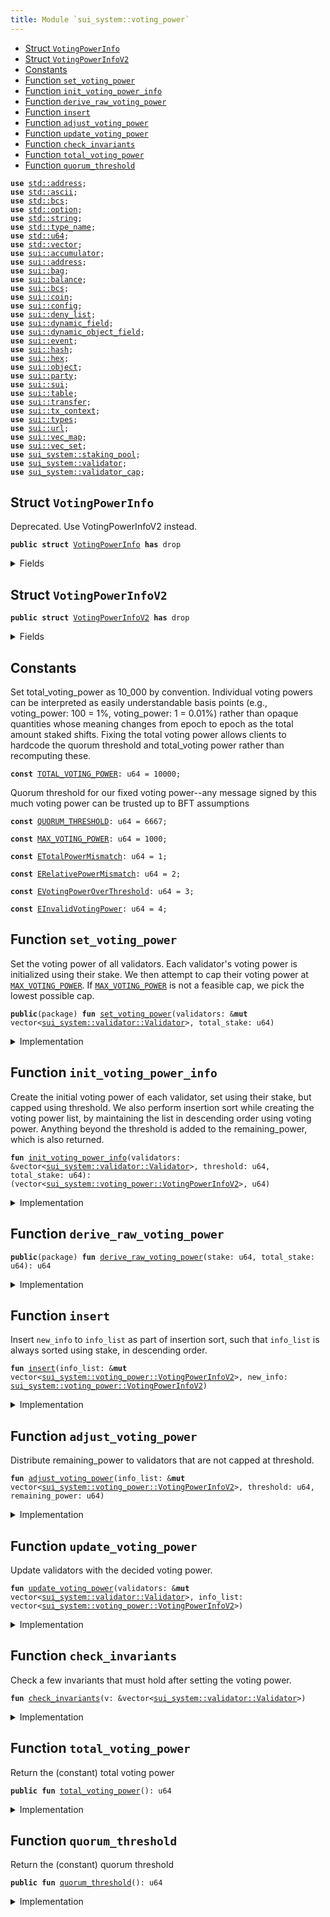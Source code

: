 ```yaml
---
title: Module `sui_system::voting_power`
---
```




-  [Struct `VotingPowerInfo`](#sui_system_voting_power_VotingPowerInfo)
-  [Struct `VotingPowerInfoV2`](#sui_system_voting_power_VotingPowerInfoV2)
-  [Constants](#@Constants_0)
-  [Function `set_voting_power`](#sui_system_voting_power_set_voting_power)
-  [Function `init_voting_power_info`](#sui_system_voting_power_init_voting_power_info)
-  [Function `derive_raw_voting_power`](#sui_system_voting_power_derive_raw_voting_power)
-  [Function `insert`](#sui_system_voting_power_insert)
-  [Function `adjust_voting_power`](#sui_system_voting_power_adjust_voting_power)
-  [Function `update_voting_power`](#sui_system_voting_power_update_voting_power)
-  [Function `check_invariants`](#sui_system_voting_power_check_invariants)
-  [Function `total_voting_power`](#sui_system_voting_power_total_voting_power)
-  [Function `quorum_threshold`](#sui_system_voting_power_quorum_threshold)


<pre><code><b>use</b> <a href="../std/address.md#std_address">std::address</a>;
<b>use</b> <a href="../std/ascii.md#std_ascii">std::ascii</a>;
<b>use</b> <a href="../std/bcs.md#std_bcs">std::bcs</a>;
<b>use</b> <a href="../std/option.md#std_option">std::option</a>;
<b>use</b> <a href="../std/string.md#std_string">std::string</a>;
<b>use</b> <a href="../std/type_name.md#std_type_name">std::type_name</a>;
<b>use</b> <a href="../std/u64.md#std_u64">std::u64</a>;
<b>use</b> <a href="../std/vector.md#std_vector">std::vector</a>;
<b>use</b> <a href="../sui/accumulator.md#sui_accumulator">sui::accumulator</a>;
<b>use</b> <a href="../sui/address.md#sui_address">sui::address</a>;
<b>use</b> <a href="../sui/bag.md#sui_bag">sui::bag</a>;
<b>use</b> <a href="../sui/balance.md#sui_balance">sui::balance</a>;
<b>use</b> <a href="../sui/bcs.md#sui_bcs">sui::bcs</a>;
<b>use</b> <a href="../sui/coin.md#sui_coin">sui::coin</a>;
<b>use</b> <a href="../sui/config.md#sui_config">sui::config</a>;
<b>use</b> <a href="../sui/deny_list.md#sui_deny_list">sui::deny_list</a>;
<b>use</b> <a href="../sui/dynamic_field.md#sui_dynamic_field">sui::dynamic_field</a>;
<b>use</b> <a href="../sui/dynamic_object_field.md#sui_dynamic_object_field">sui::dynamic_object_field</a>;
<b>use</b> <a href="../sui/event.md#sui_event">sui::event</a>;
<b>use</b> <a href="../sui/hash.md#sui_hash">sui::hash</a>;
<b>use</b> <a href="../sui/hex.md#sui_hex">sui::hex</a>;
<b>use</b> <a href="../sui/object.md#sui_object">sui::object</a>;
<b>use</b> <a href="../sui/party.md#sui_party">sui::party</a>;
<b>use</b> <a href="../sui/sui.md#sui_sui">sui::sui</a>;
<b>use</b> <a href="../sui/table.md#sui_table">sui::table</a>;
<b>use</b> <a href="../sui/transfer.md#sui_transfer">sui::transfer</a>;
<b>use</b> <a href="../sui/tx_context.md#sui_tx_context">sui::tx_context</a>;
<b>use</b> <a href="../sui/types.md#sui_types">sui::types</a>;
<b>use</b> <a href="../sui/url.md#sui_url">sui::url</a>;
<b>use</b> <a href="../sui/vec_map.md#sui_vec_map">sui::vec_map</a>;
<b>use</b> <a href="../sui/vec_set.md#sui_vec_set">sui::vec_set</a>;
<b>use</b> <a href="../sui_system/staking_pool.md#sui_system_staking_pool">sui_system::staking_pool</a>;
<b>use</b> <a href="../sui_system/validator.md#sui_system_validator">sui_system::validator</a>;
<b>use</b> <a href="../sui_system/validator_cap.md#sui_system_validator_cap">sui_system::validator_cap</a>;
</code></pre>



<a name="sui_system_voting_power_VotingPowerInfo"></a>

## Struct `VotingPowerInfo`

Deprecated. Use VotingPowerInfoV2 instead.


<pre><code><b>public</b> <b>struct</b> <a href="../sui_system/voting_power.md#sui_system_voting_power_VotingPowerInfo">VotingPowerInfo</a> <b>has</b> drop
</code></pre>



<details>
<summary>Fields</summary>


<dl>
<dt>
<code>validator_index: u64</code>
</dt>
<dd>
</dd>
<dt>
<code><a href="../sui_system/voting_power.md#sui_system_voting_power">voting_power</a>: u64</code>
</dt>
<dd>
</dd>
</dl>


</details>

<a name="sui_system_voting_power_VotingPowerInfoV2"></a>

## Struct `VotingPowerInfoV2`



<pre><code><b>public</b> <b>struct</b> <a href="../sui_system/voting_power.md#sui_system_voting_power_VotingPowerInfoV2">VotingPowerInfoV2</a> <b>has</b> drop
</code></pre>



<details>
<summary>Fields</summary>


<dl>
<dt>
<code>validator_index: u64</code>
</dt>
<dd>
</dd>
<dt>
<code><a href="../sui_system/voting_power.md#sui_system_voting_power">voting_power</a>: u64</code>
</dt>
<dd>
</dd>
<dt>
<code>stake: u64</code>
</dt>
<dd>
</dd>
</dl>


</details>

<a name="@Constants_0"></a>

## Constants


<a name="sui_system_voting_power_TOTAL_VOTING_POWER"></a>

Set total_voting_power as 10_000 by convention. Individual voting powers can be interpreted
as easily understandable basis points (e.g., voting_power: 100 = 1%, voting_power: 1 = 0.01%) rather than
opaque quantities whose meaning changes from epoch to epoch as the total amount staked shifts.
Fixing the total voting power allows clients to hardcode the quorum threshold and total_voting power rather
than recomputing these.


<pre><code><b>const</b> <a href="../sui_system/voting_power.md#sui_system_voting_power_TOTAL_VOTING_POWER">TOTAL_VOTING_POWER</a>: u64 = 10000;
</code></pre>



<a name="sui_system_voting_power_QUORUM_THRESHOLD"></a>

Quorum threshold for our fixed voting power--any message signed by this much voting power can be trusted
up to BFT assumptions


<pre><code><b>const</b> <a href="../sui_system/voting_power.md#sui_system_voting_power_QUORUM_THRESHOLD">QUORUM_THRESHOLD</a>: u64 = 6667;
</code></pre>



<a name="sui_system_voting_power_MAX_VOTING_POWER"></a>



<pre><code><b>const</b> <a href="../sui_system/voting_power.md#sui_system_voting_power_MAX_VOTING_POWER">MAX_VOTING_POWER</a>: u64 = 1000;
</code></pre>



<a name="sui_system_voting_power_ETotalPowerMismatch"></a>



<pre><code><b>const</b> <a href="../sui_system/voting_power.md#sui_system_voting_power_ETotalPowerMismatch">ETotalPowerMismatch</a>: u64 = 1;
</code></pre>



<a name="sui_system_voting_power_ERelativePowerMismatch"></a>



<pre><code><b>const</b> <a href="../sui_system/voting_power.md#sui_system_voting_power_ERelativePowerMismatch">ERelativePowerMismatch</a>: u64 = 2;
</code></pre>



<a name="sui_system_voting_power_EVotingPowerOverThreshold"></a>



<pre><code><b>const</b> <a href="../sui_system/voting_power.md#sui_system_voting_power_EVotingPowerOverThreshold">EVotingPowerOverThreshold</a>: u64 = 3;
</code></pre>



<a name="sui_system_voting_power_EInvalidVotingPower"></a>



<pre><code><b>const</b> <a href="../sui_system/voting_power.md#sui_system_voting_power_EInvalidVotingPower">EInvalidVotingPower</a>: u64 = 4;
</code></pre>



<a name="sui_system_voting_power_set_voting_power"></a>

## Function `set_voting_power`

Set the voting power of all validators.
Each validator's voting power is initialized using their stake. We then attempt to cap their voting power
at <code><a href="../sui_system/voting_power.md#sui_system_voting_power_MAX_VOTING_POWER">MAX_VOTING_POWER</a></code>. If <code><a href="../sui_system/voting_power.md#sui_system_voting_power_MAX_VOTING_POWER">MAX_VOTING_POWER</a></code> is not a feasible cap, we pick the lowest possible cap.


<pre><code><b>public</b>(package) <b>fun</b> <a href="../sui_system/voting_power.md#sui_system_voting_power_set_voting_power">set_voting_power</a>(validators: &<b>mut</b> vector&lt;<a href="../sui_system/validator.md#sui_system_validator_Validator">sui_system::validator::Validator</a>&gt;, total_stake: u64)
</code></pre>



<details>
<summary>Implementation</summary>


<pre><code><b>public</b>(package) <b>fun</b> <a href="../sui_system/voting_power.md#sui_system_voting_power_set_voting_power">set_voting_power</a>(validators: &<b>mut</b> vector&lt;Validator&gt;, total_stake: u64) {
    // If threshold_pct is too small, it's possible that even when all validators reach the threshold we still don't
    // have 100%. So we bound the threshold_pct to be always enough to find a solution.
    <b>let</b> <a href="../sui_system/voting_power.md#sui_system_voting_power_total_voting_power">total_voting_power</a> = <a href="../sui_system/voting_power.md#sui_system_voting_power_TOTAL_VOTING_POWER">TOTAL_VOTING_POWER</a>;
    <b>let</b> average_voting_power = <a href="../sui_system/voting_power.md#sui_system_voting_power_total_voting_power">total_voting_power</a>.divide_and_round_up(validators.length());
    <b>let</b> threshold = <a href="../sui_system/voting_power.md#sui_system_voting_power_total_voting_power">total_voting_power</a>.min(<a href="../sui_system/voting_power.md#sui_system_voting_power_MAX_VOTING_POWER">MAX_VOTING_POWER</a>.max(average_voting_power));
    <b>let</b> (<b>mut</b> info_list, remaining_power) = <a href="../sui_system/voting_power.md#sui_system_voting_power_init_voting_power_info">init_voting_power_info</a>(
        validators,
        threshold,
        total_stake,
    );
    <a href="../sui_system/voting_power.md#sui_system_voting_power_adjust_voting_power">adjust_voting_power</a>(&<b>mut</b> info_list, threshold, remaining_power);
    <a href="../sui_system/voting_power.md#sui_system_voting_power_update_voting_power">update_voting_power</a>(validators, info_list);
    <a href="../sui_system/voting_power.md#sui_system_voting_power_check_invariants">check_invariants</a>(validators);
}
</code></pre>



</details>

<a name="sui_system_voting_power_init_voting_power_info"></a>

## Function `init_voting_power_info`

Create the initial voting power of each validator, set using their stake, but capped using threshold.
We also perform insertion sort while creating the voting power list, by maintaining the list in
descending order using voting power.
Anything beyond the threshold is added to the remaining_power, which is also returned.


<pre><code><b>fun</b> <a href="../sui_system/voting_power.md#sui_system_voting_power_init_voting_power_info">init_voting_power_info</a>(validators: &vector&lt;<a href="../sui_system/validator.md#sui_system_validator_Validator">sui_system::validator::Validator</a>&gt;, threshold: u64, total_stake: u64): (vector&lt;<a href="../sui_system/voting_power.md#sui_system_voting_power_VotingPowerInfoV2">sui_system::voting_power::VotingPowerInfoV2</a>&gt;, u64)
</code></pre>



<details>
<summary>Implementation</summary>


<pre><code><b>fun</b> <a href="../sui_system/voting_power.md#sui_system_voting_power_init_voting_power_info">init_voting_power_info</a>(
    validators: &vector&lt;Validator&gt;,
    threshold: u64,
    total_stake: u64,
): (vector&lt;<a href="../sui_system/voting_power.md#sui_system_voting_power_VotingPowerInfoV2">VotingPowerInfoV2</a>&gt;, u64) {
    <b>let</b> <b>mut</b> total_power = 0;
    <b>let</b> <b>mut</b> result = vector[];
    validators.length().do!(|i| {
        <b>let</b> stake = validators[i].total_stake();
        <b>let</b> <a href="../sui_system/voting_power.md#sui_system_voting_power">voting_power</a> = <a href="../sui_system/voting_power.md#sui_system_voting_power_derive_raw_voting_power">derive_raw_voting_power</a>(stake, total_stake).min(threshold);
        <a href="../sui_system/voting_power.md#sui_system_voting_power_insert">insert</a>(&<b>mut</b> result, <a href="../sui_system/voting_power.md#sui_system_voting_power_VotingPowerInfoV2">VotingPowerInfoV2</a> { validator_index: i, <a href="../sui_system/voting_power.md#sui_system_voting_power">voting_power</a>, stake });
        total_power = total_power + <a href="../sui_system/voting_power.md#sui_system_voting_power">voting_power</a>;
    });
    (result, <a href="../sui_system/voting_power.md#sui_system_voting_power_TOTAL_VOTING_POWER">TOTAL_VOTING_POWER</a> - total_power)
}
</code></pre>



</details>

<a name="sui_system_voting_power_derive_raw_voting_power"></a>

## Function `derive_raw_voting_power`



<pre><code><b>public</b>(package) <b>fun</b> <a href="../sui_system/voting_power.md#sui_system_voting_power_derive_raw_voting_power">derive_raw_voting_power</a>(stake: u64, total_stake: u64): u64
</code></pre>



<details>
<summary>Implementation</summary>


<pre><code><b>public</b>(package) <b>fun</b> <a href="../sui_system/voting_power.md#sui_system_voting_power_derive_raw_voting_power">derive_raw_voting_power</a>(stake: u64, total_stake: u64): u64 {
    ((stake <b>as</b> u128 * (<a href="../sui_system/voting_power.md#sui_system_voting_power_TOTAL_VOTING_POWER">TOTAL_VOTING_POWER</a> <b>as</b> u128) / (total_stake <b>as</b> u128)) <b>as</b> u64)
}
</code></pre>



</details>

<a name="sui_system_voting_power_insert"></a>

## Function `insert`

Insert <code>new_info</code> to <code>info_list</code> as part of insertion sort, such that <code>info_list</code> is always sorted
using stake, in descending order.


<pre><code><b>fun</b> <a href="../sui_system/voting_power.md#sui_system_voting_power_insert">insert</a>(info_list: &<b>mut</b> vector&lt;<a href="../sui_system/voting_power.md#sui_system_voting_power_VotingPowerInfoV2">sui_system::voting_power::VotingPowerInfoV2</a>&gt;, new_info: <a href="../sui_system/voting_power.md#sui_system_voting_power_VotingPowerInfoV2">sui_system::voting_power::VotingPowerInfoV2</a>)
</code></pre>



<details>
<summary>Implementation</summary>


<pre><code><b>fun</b> <a href="../sui_system/voting_power.md#sui_system_voting_power_insert">insert</a>(info_list: &<b>mut</b> vector&lt;<a href="../sui_system/voting_power.md#sui_system_voting_power_VotingPowerInfoV2">VotingPowerInfoV2</a>&gt;, new_info: <a href="../sui_system/voting_power.md#sui_system_voting_power_VotingPowerInfoV2">VotingPowerInfoV2</a>) {
    <b>let</b> len = info_list.length();
    <b>let</b> idx = info_list.find_index!(|info| new_info.stake &gt;= info.stake);
    info_list.<a href="../sui_system/voting_power.md#sui_system_voting_power_insert">insert</a>(new_info, idx.destroy_or!(len));
}
</code></pre>



</details>

<a name="sui_system_voting_power_adjust_voting_power"></a>

## Function `adjust_voting_power`

Distribute remaining_power to validators that are not capped at threshold.


<pre><code><b>fun</b> <a href="../sui_system/voting_power.md#sui_system_voting_power_adjust_voting_power">adjust_voting_power</a>(info_list: &<b>mut</b> vector&lt;<a href="../sui_system/voting_power.md#sui_system_voting_power_VotingPowerInfoV2">sui_system::voting_power::VotingPowerInfoV2</a>&gt;, threshold: u64, remaining_power: u64)
</code></pre>



<details>
<summary>Implementation</summary>


<pre><code><b>fun</b> <a href="../sui_system/voting_power.md#sui_system_voting_power_adjust_voting_power">adjust_voting_power</a>(
    info_list: &<b>mut</b> vector&lt;<a href="../sui_system/voting_power.md#sui_system_voting_power_VotingPowerInfoV2">VotingPowerInfoV2</a>&gt;,
    threshold: u64,
    <b>mut</b> remaining_power: u64,
) {
    <b>let</b> <b>mut</b> i = 0;
    <b>let</b> len = info_list.length();
    <b>while</b> (i &lt; len && remaining_power &gt; 0) {
        <b>let</b> v = &<b>mut</b> info_list[i];
        // planned is the amount of extra power we want to distribute to this <a href="../sui_system/validator.md#sui_system_validator">validator</a>.
        <b>let</b> planned = remaining_power.divide_and_round_up(len - i);
        // target is the targeting power this <a href="../sui_system/validator.md#sui_system_validator">validator</a> will reach, capped by threshold.
        <b>let</b> target = threshold.min(v.<a href="../sui_system/voting_power.md#sui_system_voting_power">voting_power</a> + planned);
        // actual is the actual amount of power we will be distributing to this <a href="../sui_system/validator.md#sui_system_validator">validator</a>.
        <b>let</b> actual = remaining_power.min(target - v.<a href="../sui_system/voting_power.md#sui_system_voting_power">voting_power</a>);
        v.<a href="../sui_system/voting_power.md#sui_system_voting_power">voting_power</a> = v.<a href="../sui_system/voting_power.md#sui_system_voting_power">voting_power</a> + actual;
        <b>assert</b>!(v.<a href="../sui_system/voting_power.md#sui_system_voting_power">voting_power</a> &lt;= threshold, <a href="../sui_system/voting_power.md#sui_system_voting_power_EVotingPowerOverThreshold">EVotingPowerOverThreshold</a>);
        remaining_power = remaining_power - actual;
        i = i + 1;
    };
    <b>assert</b>!(remaining_power == 0, <a href="../sui_system/voting_power.md#sui_system_voting_power_ETotalPowerMismatch">ETotalPowerMismatch</a>);
}
</code></pre>



</details>

<a name="sui_system_voting_power_update_voting_power"></a>

## Function `update_voting_power`

Update validators with the decided voting power.


<pre><code><b>fun</b> <a href="../sui_system/voting_power.md#sui_system_voting_power_update_voting_power">update_voting_power</a>(validators: &<b>mut</b> vector&lt;<a href="../sui_system/validator.md#sui_system_validator_Validator">sui_system::validator::Validator</a>&gt;, info_list: vector&lt;<a href="../sui_system/voting_power.md#sui_system_voting_power_VotingPowerInfoV2">sui_system::voting_power::VotingPowerInfoV2</a>&gt;)
</code></pre>



<details>
<summary>Implementation</summary>


<pre><code><b>fun</b> <a href="../sui_system/voting_power.md#sui_system_voting_power_update_voting_power">update_voting_power</a>(validators: &<b>mut</b> vector&lt;Validator&gt;, info_list: vector&lt;<a href="../sui_system/voting_power.md#sui_system_voting_power_VotingPowerInfoV2">VotingPowerInfoV2</a>&gt;) {
    info_list.destroy!(|<a href="../sui_system/voting_power.md#sui_system_voting_power_VotingPowerInfoV2">VotingPowerInfoV2</a> { validator_index, <a href="../sui_system/voting_power.md#sui_system_voting_power">voting_power</a>, .. }| {
        validators[validator_index].<a href="../sui_system/voting_power.md#sui_system_voting_power_set_voting_power">set_voting_power</a>(<a href="../sui_system/voting_power.md#sui_system_voting_power">voting_power</a>);
    });
}
</code></pre>



</details>

<a name="sui_system_voting_power_check_invariants"></a>

## Function `check_invariants`

Check a few invariants that must hold after setting the voting power.


<pre><code><b>fun</b> <a href="../sui_system/voting_power.md#sui_system_voting_power_check_invariants">check_invariants</a>(v: &vector&lt;<a href="../sui_system/validator.md#sui_system_validator_Validator">sui_system::validator::Validator</a>&gt;)
</code></pre>



<details>
<summary>Implementation</summary>


<pre><code><b>fun</b> <a href="../sui_system/voting_power.md#sui_system_voting_power_check_invariants">check_invariants</a>(v: &vector&lt;Validator&gt;) {
    <b>let</b> <b>mut</b> total = 0;
    v.do_ref!(|v| {
        <b>let</b> <a href="../sui_system/voting_power.md#sui_system_voting_power">voting_power</a> = v.<a href="../sui_system/voting_power.md#sui_system_voting_power">voting_power</a>();
        <b>assert</b>!(<a href="../sui_system/voting_power.md#sui_system_voting_power">voting_power</a> &gt; 0, <a href="../sui_system/voting_power.md#sui_system_voting_power_EInvalidVotingPower">EInvalidVotingPower</a>);
        total = total + <a href="../sui_system/voting_power.md#sui_system_voting_power">voting_power</a>;
    });
    <b>assert</b>!(total == <a href="../sui_system/voting_power.md#sui_system_voting_power_TOTAL_VOTING_POWER">TOTAL_VOTING_POWER</a>, <a href="../sui_system/voting_power.md#sui_system_voting_power_ETotalPowerMismatch">ETotalPowerMismatch</a>);
    // Second check that <b>if</b> <a href="../sui_system/validator.md#sui_system_validator">validator</a> A's stake is larger than B's stake, A's
    // voting power must be no less than B's voting power; similarly, <b>if</b> A's
    // stake is less than B's stake, A's voting power must be no larger than
    // B's voting power.
    <b>let</b> length = v.length();
    length.do!(|a| {
        (a + 1).range_do!(length, |b| {
            <b>let</b> validator_a = &v[a];
            <b>let</b> validator_b = &v[b];
            <b>let</b> stake_a = validator_a.total_stake();
            <b>let</b> stake_b = validator_b.total_stake();
            <b>let</b> power_a = validator_a.<a href="../sui_system/voting_power.md#sui_system_voting_power">voting_power</a>();
            <b>let</b> power_b = validator_b.<a href="../sui_system/voting_power.md#sui_system_voting_power">voting_power</a>();
            <b>if</b> (stake_a &gt; stake_b) {
                <b>assert</b>!(power_a &gt;= power_b, <a href="../sui_system/voting_power.md#sui_system_voting_power_ERelativePowerMismatch">ERelativePowerMismatch</a>);
            };
            <b>if</b> (stake_a &lt; stake_b) {
                <b>assert</b>!(power_a &lt;= power_b, <a href="../sui_system/voting_power.md#sui_system_voting_power_ERelativePowerMismatch">ERelativePowerMismatch</a>);
            };
        })
    });
}
</code></pre>



</details>

<a name="sui_system_voting_power_total_voting_power"></a>

## Function `total_voting_power`

Return the (constant) total voting power


<pre><code><b>public</b> <b>fun</b> <a href="../sui_system/voting_power.md#sui_system_voting_power_total_voting_power">total_voting_power</a>(): u64
</code></pre>



<details>
<summary>Implementation</summary>


<pre><code><b>public</b> <b>fun</b> <a href="../sui_system/voting_power.md#sui_system_voting_power_total_voting_power">total_voting_power</a>(): u64 {
    <a href="../sui_system/voting_power.md#sui_system_voting_power_TOTAL_VOTING_POWER">TOTAL_VOTING_POWER</a>
}
</code></pre>



</details>

<a name="sui_system_voting_power_quorum_threshold"></a>

## Function `quorum_threshold`

Return the (constant) quorum threshold


<pre><code><b>public</b> <b>fun</b> <a href="../sui_system/voting_power.md#sui_system_voting_power_quorum_threshold">quorum_threshold</a>(): u64
</code></pre>



<details>
<summary>Implementation</summary>


<pre><code><b>public</b> <b>fun</b> <a href="../sui_system/voting_power.md#sui_system_voting_power_quorum_threshold">quorum_threshold</a>(): u64 {
    <a href="../sui_system/voting_power.md#sui_system_voting_power_QUORUM_THRESHOLD">QUORUM_THRESHOLD</a>
}
</code></pre>



</details>
